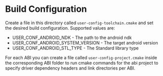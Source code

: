 # Build Configuration
Create a file in this directory called <code>user-config-toolchain.cmake</code> and set the desired build configuration.
Supported values are:
- USER_CONF_ANDROID_NDK - The path to the android ndk
- USER_CONF_ANDROID_SYSTEM_VERSION - The target android version
- USER_CONF_ANDROID_STL_TYPE - The Standard library type

For each ABI you can create a file called <code>user-config-project.cmake</code> inside the corresponding ABI folder
to run cmake commands for the abi project to specify driver dependency headers and link directories per ABI.